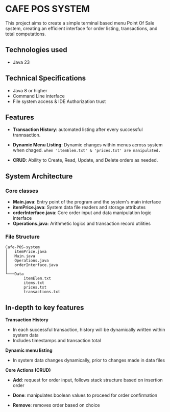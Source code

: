 
# CAFE POS SYSTEM

This project aims to create a simple terminal based menu Point Of Sale system, creating an efficient interface for order listing, transactions, and total computations.  


## Technologies used
- Java 23
## Technical Specifications
- Java 8 or higher
- Command Line interface
- File system access & IDE Authorization trust

## Features

- **Transaction History**: automated listing after every successful trannsaction.
- **Dynamic Menu Listing**: Dynamic changes within menus across system when chaged.
`when 'itemElem.txt' & 'prices.txt' are manipulated.`

- **CRUD**: Ability to Create, Read, Update, and Delete orders as needed.
## System Architecture
### Core classes
- **Main.java**: Entry point of the program and the system's main interface
- **itemPrice.java**: System data file readers and storage attributes
- **orderInterface.java**: Core order input and data manipulation logic interface
- **Operations.java**: Arithmetic logics and transaction record utilities

### File Structure
```
Cafe-POS-system
│   itemPrice.java
│   Main.java
│   Operations.java
│   orderInterface.java
│
└───Data
        itemElem.txt
        items.txt
        prices.txt
        transactions.txt
```
## In-depth to key features

**Transaction History**

- In each successful transaction, history will be dynamically written within system data
- Includes timestamps and transaction total

**Dynamic menu listing**

- In system data changes dynamically, prior to changes made in data files

**Core Actions (CRUD)**

- **Add**: request for order input, follows stack structure based on insertion order

- **Done**: manipulates boolean values to proceed for order confirmation

- **Remove**: removes order based on choice